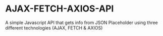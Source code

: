 # AJAX-FETCH-AXIOS-API
A simple Javascript API that gets info from JSON Placeholder using three different technologies (AJAX, FETCH &amp; AXIOS)
